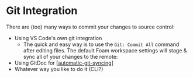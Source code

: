 # Git Integration

There are (too) many ways to commit your changes to source control:

- Using VS Code's own git integration
  - The quick and easy way is to use the `Git: Commit All` command after editing files. The default Foam workspace settings will stage & sync all of your changes to the remote:
- Using GitDoc for [[automatic-git-syncing]]
- Whatever way you like to do it (CLI?)

[//begin]: # "Autogenerated link references for markdown compatibility"
[automatic-git-syncing]: ../recipes/automatic-git-syncing "Automatically Sync with Git"
[//end]: # "Autogenerated link references"
